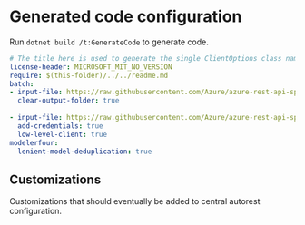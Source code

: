 
# Generated code configuration

Run `dotnet build /t:GenerateCode` to generate code.

``` yaml
# The title here is used to generate the single ClientOptions class name.
license-header: MICROSOFT_MIT_NO_VERSION
require: $(this-folder)/../../readme.md
batch:
- input-file: https://raw.githubusercontent.com/Azure/azure-rest-api-specs/186cef39694c0b15c3ab3084656ac505ec512d38/specification/cognitiveservices/data-plane/Language/preview/2021-05-01-preview/questionanswering.json
  clear-output-folder: true
  
- input-file: https://raw.githubusercontent.com/Azure/azure-rest-api-specs/186cef39694c0b15c3ab3084656ac505ec512d38/specification/cognitiveservices/data-plane/Language/preview/2021-05-01-preview/questionanswering-authoring.json
  add-credentials: true
  low-level-client: true
modelerfour:
  lenient-model-deduplication: true
```

## Customizations

Customizations that should eventually be added to central autorest configuration.
